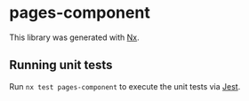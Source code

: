 # pages-component

This library was generated with [Nx](https://nx.dev).

## Running unit tests

Run `nx test pages-component` to execute the unit tests via [Jest](https://jestjs.io).
